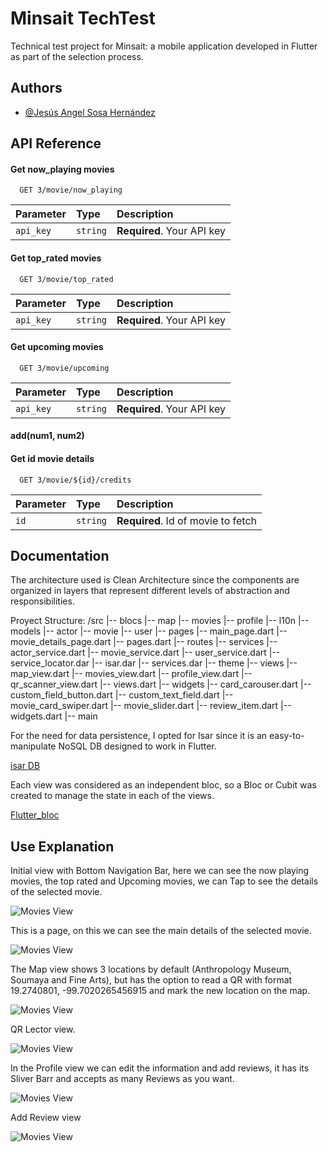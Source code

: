 
# Minsait TechTest

Technical test project for Minsait: a mobile application developed in Flutter as part of the selection process.


## Authors

- [@Jesús Angel Sosa Hernández](https://github.com/Intell152)


## API Reference

#### Get now_playing movies

```http
  GET 3/movie/now_playing
```

| Parameter | Type     | Description                |
| :-------- | :------- | :------------------------- |
| `api_key` | `string` | **Required**. Your API key |

#### Get top_rated movies

```http
  GET 3/movie/top_rated
```

| Parameter | Type     | Description                       |
| :-------- | :------- | :-------------------------------- |
| `api_key` | `string` | **Required**. Your API key        |


#### Get upcoming movies

```http
  GET 3/movie/upcoming
```

| Parameter | Type     | Description                       |
| :-------- | :------- | :-------------------------------- |
| `api_key` | `string` | **Required**. Your API key        |

#### add(num1, num2)


#### Get id movie details

```http
  GET 3/movie/${id}/credits
```

| Parameter | Type     | Description                        |
| :-------- | :------- | :--------------------------------  |
| `id`      | `string` | **Required**. Id of movie to fetch |


## Documentation

The architecture used is Clean Architecture since the components are organized in layers that represent different levels of abstraction and responsibilities.

Proyect Structure:
/src
|-- blocs
    |-- map
    |-- movies
    |-- profile
|-- l10n
|-- models
    |-- actor
    |-- movie
    |-- user
|-- pages
    |-- main_page.dart
    |-- movie_details_page.dart
    |-- pages.dart
|-- routes
|-- services
    |-- actor_service.dart
    |-- movie_service.dart
    |-- user_service.dart
    |-- service_locator.dar
    |-- isar.dar
    |-- services.dar
|-- theme
|-- views
    |-- map_view.dart
    |-- movies_view.dart
    |-- profile_view.dart
    |-- qr_scanner_view.dart
    |-- views.dart
|-- widgets
    |-- card_carouser.dart
    |-- custom_field_button.dart
    |-- custom_text_field.dart
    |-- movie_card_swiper.dart
    |-- movie_slider.dart
    |-- review_item.dart
    |-- widgets.dart
|-- main


For the need for data persistence, I opted for Isar since it is an easy-to-manipulate NoSQL DB designed to work in Flutter.

[isar DB](https://pub.dev/packages/isar)

Each view was considered as an independent bloc, so a Bloc or Cubit was created to manage the state in each of the views.

[Flutter_bloc ](https://pub.dev/packages/flutter_bloc)




## Use Explanation

Initial view with Bottom Navigation Bar, here we can see the now playing movies, the top rated and Upcoming movies, we can Tap to see the details of the selected movie.

![Movies View](https://raw.githubusercontent.com/Intell152/techTest/8dd85bed879eab8dc852e6f4389968571f28e5eb/MoviesView.png)

This is a page, on this we can see the main details of the selected movie.

![Movies View](https://raw.githubusercontent.com/Intell152/techTest/8dd85bed879eab8dc852e6f4389968571f28e5eb/MovieDetailsPage.png)

The Map view shows 3 locations by default (Anthropology Museum, Soumaya and Fine Arts), but has the option to read a QR with format 19.2740801, -99.7020265456915 and mark the new location on the map.

![Movies View](https://raw.githubusercontent.com/Intell152/techTest/8dd85bed879eab8dc852e6f4389968571f28e5eb/MapView.png)

QR Lector view.

![Movies View](https://raw.githubusercontent.com/Intell152/techTest/8dd85bed879eab8dc852e6f4389968571f28e5eb/QRscanner.png)

In the Profile view we can edit the information and add reviews, it has its Sliver Barr and accepts as many Reviews as you want.

![Movies View](https://raw.githubusercontent.com/Intell152/techTest/8dd85bed879eab8dc852e6f4389968571f28e5eb/ProfileView.png)

Add Review view

![Movies View](https://raw.githubusercontent.com/Intell152/techTest/8dd85bed879eab8dc852e6f4389968571f28e5eb/AddReview.png)